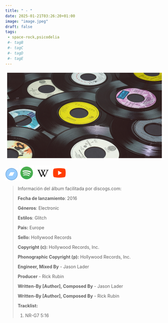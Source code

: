 ```yaml
---
title: " - "
date: 2025-01-21T03:26:20+01:00
image: "image.jpeg"
draft: false
tags:
 - space-rock,psicodelia
 #- tagB
 #- tagC
 #- tagD
 #- tagE
---
```

![cover](image.jpeg ( - ))
 
[![bandcamp](../links/svg/bandcamp.png (bandcamp))](https://bandcamp.com/search?q=%20)
[![spotify](../links/svg/spotify.png (putify))](https://open.spotify.com/album/4g8eVcFcu3hpV3atk2W0jm)
[![wikipedia](../links/svg/wikipedia.png (wikipedia))](https://en.wikipedia.org/wiki/(album))
[![youtube](../links/svg/youtube.png (youtube))](https://www.youtube.com/playlist?list=PLMC9KNkIncKvYin_USF1qoJQnIyMAfRxl)
 
<!-- [![discogs](../links/svg/discogs.png (discogs))]() -->
<!-- [![lastfm](../links/svg/lastfm.png (lastfm))](Por favor, proporciona un nombre de artista y álbum.) faltan argumentos -->
<!-- [![musicbrainz](../links/svg/musicbrainz.png (musicbrainz))]() -->
 
> Información del álbum facilitada por discogs.com:
> 
> **Fecha de lanzamiento**: 2016
> 
> **Géneros**: Electronic
> 
> **Estilos**: Glitch
> 
> **Pais:** Europe
> 
> **Sello:** Hollywood Records
> 
> **Copyright (c):** Hollywood Records, Inc.
> 
> **Phonographic Copyright (p):** Hollywood Records, Inc.
> 
> **Engineer, Mixed By** - Jason Lader
> 
> **Producer** - Rick Rubin
> 
> **Written-By [Author], Composed By** - Jason Lader
> 
> **Written-By [Author], Composed By** - Rick Rubin
> 
> 
> 
> **Tracklist:**
> 
>   1. NR-G7    5:16
> 
> 
> 
